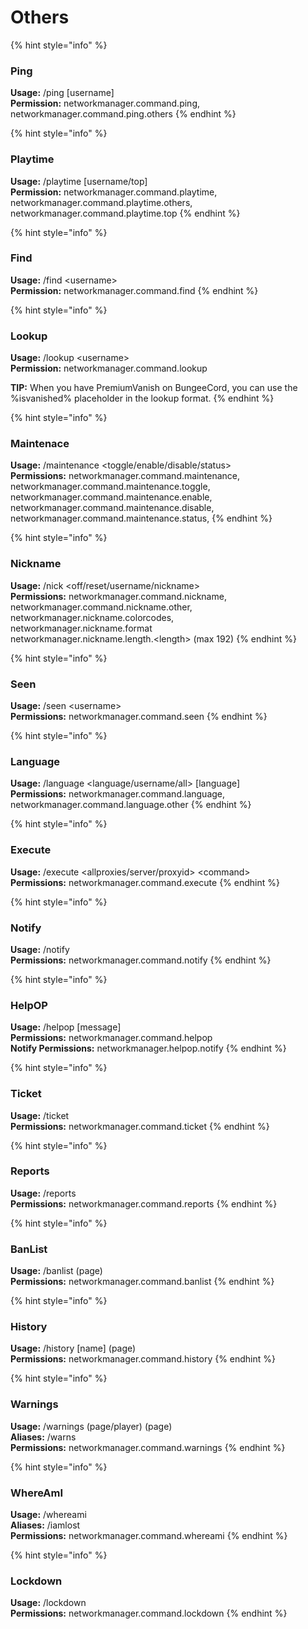 # Others

{% hint style="info" %}
### &#x20;Ping

**Usage:** /ping \[username]\
**Permission:** networkmanager.command.ping, networkmanager.command.ping.others
{% endhint %}

{% hint style="info" %}
### &#x20;Playtime

**Usage:** /playtime \[username/top]\
**Permission:** networkmanager.command.playtime, networkmanager.command.playtime.others, networkmanager.command.playtime.top
{% endhint %}

{% hint style="info" %}
### &#x20;Find

**Usage:** /find \<username>\
**Permission:** networkmanager.command.find
{% endhint %}

{% hint style="info" %}
### &#x20;Lookup

**Usage:** /lookup \<username>\
**Permission:** networkmanager.command.lookup

**TIP:** When you have PremiumVanish on BungeeCord, you can use the %isvanished% placeholder in the lookup format.
{% endhint %}

{% hint style="info" %}
### &#x20;Maintenace

**Usage:** /maintenance \<toggle/enable/disable/status>\
**Permissions:** networkmanager.command.maintenance,\
networkmanager.command.maintenance.toggle,\
networkmanager.command.maintenance.enable,\
networkmanager.command.maintenance.disable,\
networkmanager.command.maintenance.status,
{% endhint %}

{% hint style="info" %}
### &#x20;Nickname

**Usage:** /nick \<off/reset/username/nickname>\
**Permissions:** networkmanager.command.nickname, networkmanager.command.nickname.other,\
networkmanager.nickname.colorcodes,\
networkmanager.nickname.format\
networkmanager.nickname.length.\<length> (max 192)
{% endhint %}

{% hint style="info" %}
### &#x20;Seen

**Usage:** /seen \<username>\
**Permissions:** networkmanager.command.seen
{% endhint %}

{% hint style="info" %}
### &#x20;Language

**Usage:** /language \<language/username/all> \[language]\
**Permissions:** networkmanager.command.language, networkmanager.command.language.other
{% endhint %}

{% hint style="info" %}
### &#x20;Execute

**Usage:** /execute \<allproxies/server/proxyid> \<command>\
**Permissions:** networkmanager.command.execute
{% endhint %}

{% hint style="info" %}
### &#x20;Notify

**Usage:** /notify\
**Permissions:** networkmanager.command.notify
{% endhint %}

{% hint style="info" %}
### &#x20;HelpOP

**Usage:** /helpop \[message]\
**Permissions:** networkmanager.command.helpop\
**Notify Permissions:** networkmanager.helpop.notify
{% endhint %}

{% hint style="info" %}
### &#x20;Ticket

**Usage:** /ticket\
**Permissions:** networkmanager.command.ticket
{% endhint %}

{% hint style="info" %}
### &#x20;Reports

**Usage:** /reports\
**Permissions:** networkmanager.command.reports
{% endhint %}

{% hint style="info" %}
### &#x20;BanList

**Usage:** /banlist (page)\
**Permissions:** networkmanager.command.banlist
{% endhint %}

{% hint style="info" %}
### &#x20;History

**Usage:** /history \[name] (page)\
**Permissions:** networkmanager.command.history
{% endhint %}

{% hint style="info" %}
### &#x20;Warnings

**Usage:** /warnings (page/player) (page)\
**Aliases:** /warns\
**Permissions:** networkmanager.command.warnings
{% endhint %}

{% hint style="info" %}
### &#x20;WhereAmI

**Usage:** /whereami\
**Aliases:** /iamlost\
**Permissions:** networkmanager.command.whereami
{% endhint %}

{% hint style="info" %}
### Lockdown

**Usage:** /lockdown\
**Permissions:** networkmanager.command.lockdown
{% endhint %}
